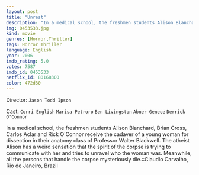 ```yaml
---
layout: post
title: "Unrest"
description: "In a medical school, the freshmen students Alison Blanchard, Brian Cross, Carlos Aclar and Rick O'Connor receive the cadaver of a young woman for dissection in their anatomy class of Professor Walter Blackwell. The atheist Alison has a weird sensation that the spirit of the corpse is trying to communicate with her and tries to unravel who the woman was. Meanwhile, all the persons that handle the corpse mysteri.."
img: 0453533.jpg
kind: movie
genres: [Horror,Thriller]
tags: Horror Thriller 
language: English
year: 2006
imdb_rating: 5.0
votes: 7587
imdb_id: 0453533
netflix_id: 80168300
color: 472d30
---
```

Director: `Jason Todd Ipson`  

Cast: `Corri English` `Marisa Petroro` `Ben Livingston` `Abner Genece` `Derrick O'Connor` 

In a medical school, the freshmen students Alison Blanchard, Brian Cross, Carlos Aclar and Rick O'Connor receive the cadaver of a young woman for dissection in their anatomy class of Professor Walter Blackwell. The atheist Alison has a weird sensation that the spirit of the corpse is trying to communicate with her and tries to unravel who the woman was. Meanwhile, all the persons that handle the corpse mysteriously die.::Claudio Carvalho, Rio de Janeiro, Brazil